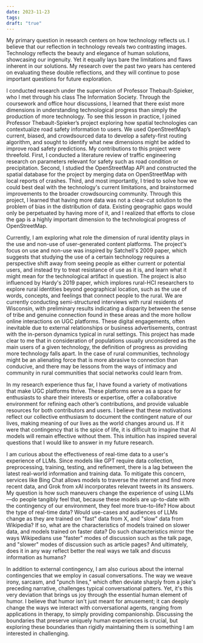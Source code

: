 ```yaml
---
date: 2023-11-23
tags: 
draft: "true"
---
```

My primary question in research centers on how technology reflects us. I believe that our reflection in technology reveals two contrasting images. Technology reflects the beauty and elegance of human solutions, showcasing our ingenuity. Yet it equally lays bare the limitations and flaws inherent in our solutions. My research over the past two years has centered on evaluating these double reflections, and they will continue to pose important questions for future exploration.

I conducted research under the supervision of Professor Thebault-Spieker, who I met through his class The Information Society. Through the coursework and office hour discussions, I learned that there exist more dimensions in understanding technological progress than simply the production of more technology. To see this lesson in practice, I joined Professor Thebault-Spieker’s project exploring how spatial technologies can contextualize road safety information to users. We used OpenStreetMap’s current, biased, and crowdsourced data to develop a safety-first routing algorithm, and sought to identify what new dimensions might be added to improve road safety predictions. My contributions to this project were threefold. First, I conducted a literature review of traffic engineering research on parameters relevant for safety such as road condition or precipitation. Second, I studied the OpenStreetMap API and constructed the spatial database for the project by merging data on OpenStreetMap with local reports of crashes. Third, and most importantly, I tried to solve how we could best deal with the technology's current limitations, and brainstormed improvements to the broader crowdsourcing community. Through this project, I learned that having more data was not a clear-cut solution to the problem of bias in the distribution of data. Existing geographic gaps would only be perpetuated by having more of it, and I realized that efforts to close the gap is a highly important dimension to the technological progress of OpenStreetMap.

Currently, I am exploring what role the dimension of rural identity plays in the use and non-use of user-generated content platforms. The project's focus on use and non-use was inspired by Satchell's 2009 paper, which suggests that studying the use of a certain technology requires a perspective shift away from seeing people as either current or potential users, and instead try to treat resistance of use as it is, and learn what it might mean for the technological artifact in question. The project is also influenced by Hardy's 2019 paper, which implores rural-HCI researchers to explore rural identities beyond geographical location, such as the use of words, concepts, and feelings that connect people to the rural. We are currently conducting semi-structured interviews with rural residents of Wisconsin, with preliminary results indicating a disparity between the sense of tribe and genuine connection found in these areas and the more hollow online interactions on UGC platforms. These digital engagements, often inevitable due to external relationships or business advertisements, contrast with the in-person dynamics typical in rural settings. This project has made clear to me that in consideration of populations usually unconsidered as the main users of a given technology, the definition of progress as providing more technology falls apart. In the case of rural communities, technology might be an alienating force that is more abrasive to connection than conducive, and there may be lessons from the ways of intimacy and community in rural communities that social networks could learn from.

In my research experience thus far, I have found a variety of motivations that make UGC platforms thrive. These platforms serve as a space for enthusiasts to share their interests or expertise, offer a collaborative environment for refining each other’s contributions, and provide valuable resources for both contributors and users. I believe that these motivations reflect our collective enthusiasm to document the contingent nature of our lives, making meaning of our lives as the world changes around us. If it were that contingency that is the spice of life, it is difficult to imagine that AI models will remain effective without them. This intuition has inspired several questions that I would like to answer in my future research.

I am curious about the effectiveness of real-time data to a user's experience of LLMs. Since models like GPT require data collection, preprocessing, training, testing, and refinement, there is a lag between the latest real-world information and training data. To mitigate this concern, services like Bing Chat allows models to traverse the internet and find more recent data, and Grok from xAI incorporates relevant tweets in its answers. My question is how such maneuvers change the experience of using LLMs—do people tangibly feel that, because these models are up-to-date with the contingency of our environment, they feel more true-to-life? How about the type of real-time data? Would use-cases and audiences of LLMs change as they are trained on "fast" data from X, and "slow" data from Wikipedia? If so, what are the characteristics of models trained on slower data, and models trained on faster data? Do such characteristics mirror the ways Wikipedians use "faster" modes of discussion such as the talk page, and "slower" modes of discussion such as article pages? And ultimately, does it in any way reflect better the real ways we talk and discuss information as humans?

In addition to external contingency, I am also curious about the internal contingencies that we employ in casual conversations. The way we weave irony, sarcasm, and "punch lines," which often deviate sharply from a joke's preceding narrative, challenges typical conversational patters. Yet, it's this very deviation that brings us joy through the essential human element of humor. I believe that humor isn't just meant for amusement; it can deeply change the ways we interact with conversational agents, ranging from applications in therapy, to simply providing companionship. Discussing the boundaries that preserve uniquely human experiences is crucial, but exploring these boundaries than rigidly maintaining them is something I am interested in challenging.